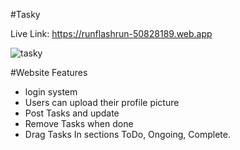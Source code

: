 #Tasky

Live Link: https://runflashrun-50828189.web.app


![tasky](https://github.com/Francis4402/Task-Management-Platform-ClientSide/assets/91011882/32c5d76b-1814-4722-ac4a-c3e4adc047bc)

#Website Features 
- login system
- Users can upload their profile picture
- Post Tasks and update
- Remove Tasks when done
- Drag Tasks In sections ToDo, Ongoing, Complete.
